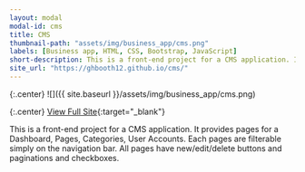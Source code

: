 ```yaml
---
layout: modal
modal-id: cms
title: CMS
thumbnail-path: "assets/img/business_app/cms.png"
labels: [Business app, HTML, CSS, Bootstrap, JavaScript]
short-description: This is a front-end project for a CMS application. It provides pages for a Dashboard, Pages, Categories, User Accounts. Each pages are filterable simply on the navigation bar. All pages have new/edit/delete buttons and paginations and checkboxes.
site_url: "https://ghbooth12.github.io/cms/"
---
```


{:.center}
![]({{ site.baseurl }}/assets/img/business_app/cms.png)

{:.center}
[View Full Site](https://ghbooth12.github.io/cms/){:target="\_blank"}


 This is a front-end project for a CMS application. It provides pages for a Dashboard, Pages, Categories, User Accounts. Each pages are filterable simply on the navigation bar. All pages have new/edit/delete buttons and paginations and checkboxes.